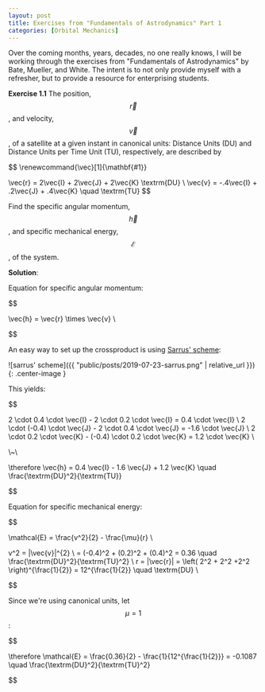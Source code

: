 ```yaml
---
layout: post
title: Exercises from "Fundamentals of Astrodynamics" Part 1
categories: [Orbital Mechanics]
---
```


Over the coming months, years, decades, no one really knows, I will be working
through the exercises from "Fundamentals of Astrodynamics" by Bate, Mueller, and
White.  The intent is to not only provide myself with a refresher, but to
provide a resource for enterprising students.

**Exercise 1.1** The position, $$\vec{r}$$, and velocity, $$\vec{v}$$, of a
satellite at a given instant in canonical units: Distance Units (DU) and
Distance Units per Time Unit (TU), respectively, are described by

$$ \renewcommand{\vec}[1]{\mathbf{#1}}


\vec{r} = 2\vec{I} + 2\vec{J} + 2\vec{K} \textrm{DU} \\
\vec{v} = -.4\vec{I} + .2\vec{J} + .4\vec{K} \quad \textrm{TU}
$$

Find the specific angular momentum, $$\vec{h}$$, and specific mechanical energy, $$\mathcal{E}$$, of the system.

**Solution**:

Equation for specific angular momentum:

$$

\vec{h} = \vec{r} \times \vec{v} \\


$$

An easy way to set up the crossproduct is using [Sarrus' scheme][sarrus]:

![sarrus' scheme]({{ "public/posts/2019-07-23-sarrus.png" | relative_url }}){: .center-image }

This yields:

$$

2 \cdot 0.4 \cdot \vec{I} - 2 \cdot 0.2 \cdot \vec{I} = 0.4 \cdot \vec{I} \\
2 \cdot (-0.4) \cdot \vec{J} - 2 \cdot 0.4 \cdot \vec{J} = -1.6 \cdot \vec{J} \\
2 \cdot 0.2 \cdot \vec{K} - (-0.4) \cdot 0.2 \cdot \vec{K} = 1.2 \cdot \vec{K} \\

\\~\\

\therefore \vec{h} = 0.4 \vec{I} - 1.6 \vec{J} + 1.2 \vec{K} \quad \frac{\textrm{DU}^2}{\textrm{TU}}

$$

Equation for specific mechanical energy:

$$

\mathcal{E} = \frac{v^2}{2}  - \frac{\mu}{r} \\

v^2 = |\vec{v}|^{2} \\
 = (-0.4)^2 + (0.2)^2 + (0.4)^2 = 0.36 \quad \frac{\textrm{DU}^2}{\textrm{TU}^2} \\
r = |\vec{r}| = \left( 2^2 + 2^2 +2^2 \right)^{\frac{1}{2}} = 12^{\frac{1}{2}} \quad \textrm{DU} \\

$$

Since we're using canonical units, let $$\mu = 1$$:

$$

\therefore \mathcal{E} = \frac{0.36}{2}  - \frac{1}{12^{\frac{1}{2}}} = -0.1087 \quad \frac{\textrm{DU}^2}{\textrm{TU}^2}

$$

[sarrus]:https://en.wikipedia.org/wiki/Rule_of_Sarrus
